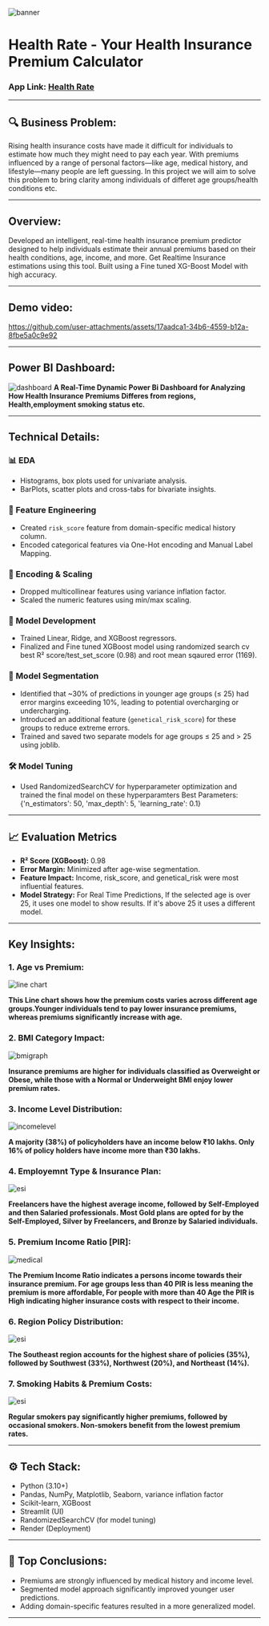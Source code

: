 ![banner](assets/banner.png)  

# Health Rate - Your Health Insurance Premium Calculator

### App Link: [Health Rate](https://healthrate.onrender.com)

---

## 🔍 Business Problem:
Rising health insurance costs have made it difficult for individuals to estimate how much they might need to pay each year. With premiums influenced by a range of personal factors—like age, medical history, and lifestyle—many people are left guessing. In this project we will aim to solve this problem to bring clarity among individuals of differet age groups/health conditions etc.

---

## Overview:
Developed an intelligent, real-time health insurance premium predictor designed to help individuals estimate their annual premiums based on their health conditions, age, income, and more. Get Realtime Insurance estimations using this tool. Built using a Fine tuned XG-Boost Model with high accuracy.

---

## Demo video:
https://github.com/user-attachments/assets/17aadca1-34b6-4559-b12a-8fbe5a0c9e92

---

## Power BI Dashboard:
![dashboard](assets/dashboard.png)
**A Real-Time Dynamic Power Bi Dashboard for Analyzing How Health Insurance Premiums Differes from regions, Health,employment smoking status etc.**

--- 

## Technical Details:

### 📊 EDA
- Histograms, box plots used for univariate analysis.
- BarPlots, scatter plots and cross-tabs for bivariate insights.

### 🧠 Feature Engineering
- Created `risk_score` feature from domain-specific medical history column.
- Encoded categorical features via One-Hot encoding and Manual Label Mapping.

### 🧮 Encoding & Scaling
- Dropped multicollinear features using variance inflation factor.
- Scaled the numeric features using min/max scaling.

### 🤖 Model Development
- Trained Linear, Ridge, and XGBoost regressors.
- Finalized and Fine tuned XGBoost model using randomized search cv best R² score/test_set_score (0.98) and root mean sqaured error (1169).

### 🔀 Model Segmentation
- Identified that ~30% of predictions in younger age groups (≤ 25) had error margins exceeding 10%, leading to potential overcharging or undercharging.
- Introduced an additional feature (`genetical_risk_score`) for these groups to reduce extreme errors.
- Trained and saved two separate models for age groups ≤ 25 and > 25 using joblib.

### 🛠️ Model Tuning
- Used RandomizedSearchCV for hyperparameter optimization and trained the final model on these hyperparamters
Best Parameters:  {'n_estimators': 50, 'max_depth': 5, 'learning_rate': 0.1}

---

## 📈 Evaluation Metrics
- **R² Score (XGBoost):** 0.98  
- **Error Margin:** Minimized after age-wise segmentation.  
- **Feature Impact:** Income, risk_score, and genetical_risk were most influential features.
- **Model Strategy:** For Real Time Predictions, If the selected age is over 25, it uses one model to show results. If it's above 25 it uses a different model.

---

## Key Insights:

### 1. Age vs Premium:
![line chart](assets/age.png)


**This Line chart shows how the premium costs varies across different age groups.Younger individuals tend to pay lower insurance premiums, whereas premiums significantly increase with age.**

### 2. BMI Category Impact:
![bmigraph](assets/bmi.png)


**Insurance premiums are higher for individuals classified as Overweight or Obese, while those with a Normal or Underweight BMI enjoy lower premium rates.**

### 3. Income Level Distribution:
![incomelevel](assets/income.png)


**A majority (38%) of policyholders have an income below ₹10 lakhs. Only 16% of policy holders have income more than ₹30 lakhs.**


### 4. Employemnt Type & Insurance Plan:
![esi](assets/insure.png)

**Freelancers have the highest average income, followed by Self-Employed and then Salaried professionals. Most Gold plans are opted for by the Self-Employed, Silver by Freelancers, and Bronze by Salaried individuals.**

### 5. Premium Income Ratio [PIR]:
![medical](assets/pri.png)


**The Premium Income Ratio indicates a persons income towards their insurance premium. For age groups less than 40 PIR is less meaning the premium is more affordable, For people with more than 40 Age the PIR is High indicating higher insurance costs with respect to their income.**

### 6. Region Policy Distribution:
![esi](assets/region.png)

**The Southeast region accounts for the highest share of policies (35%), followed by Southwest (33%), Northwest (20%), and Northeast (14%).**

### 7. Smoking Habits & Premium Costs:
![esi](assets/smoke.png)

**Regular smokers pay significantly higher premiums, followed by occasional smokers. Non-smokers benefit from the lowest premium rates.**

--- 

## ⚙️ Tech Stack:
- Python (3.10+)
- Pandas, NumPy, Matplotlib, Seaborn, variance inflation factor
- Scikit-learn, XGBoost
- Streamlit (UI)
- RandomizedSearchCV (for model tuning)
- Render (Deployment) 

---

## 📌 Top Conclusions:
- Premiums are strongly influenced by medical history and income level.
- Segmented model approach significantly improved younger user predictions.
- Adding domain-specific features resulted in a more generalized model.

---
